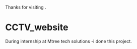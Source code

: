 Thanks for visiting .
# CCTV_website 
During internship at Mtree tech solutions -i done this project.

